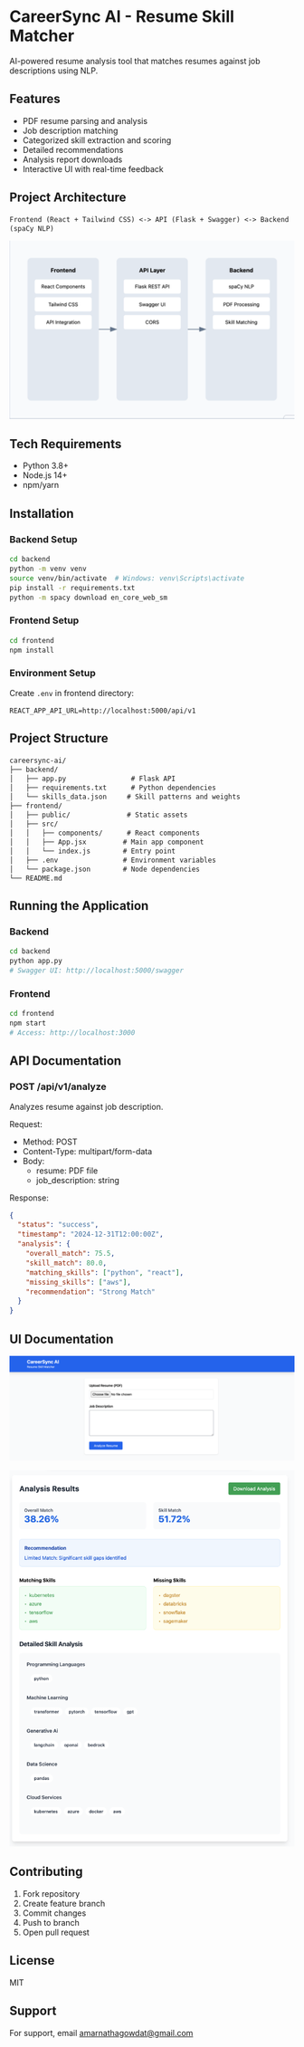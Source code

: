 # CareerSync AI - Resume Skill Matcher

AI-powered resume analysis tool that matches resumes against job descriptions using NLP.

## Features
- PDF resume parsing and analysis
- Job description matching
- Categorized skill extraction and scoring
- Detailed recommendations
- Analysis report downloads
- Interactive UI with real-time feedback

## Project Architecture
```
Frontend (React + Tailwind CSS) <-> API (Flask + Swagger) <-> Backend (spaCy NLP)
```
![Architecture Diagram](doc/CareerSyncAI_Architecture.png)

## Tech Requirements
- Python 3.8+
- Node.js 14+
- npm/yarn

## Installation

### Backend Setup
```bash
cd backend
python -m venv venv
source venv/bin/activate  # Windows: venv\Scripts\activate
pip install -r requirements.txt
python -m spacy download en_core_web_sm
```

### Frontend Setup
```bash
cd frontend
npm install
```

### Environment Setup
Create `.env` in frontend directory:
```
REACT_APP_API_URL=http://localhost:5000/api/v1
```

## Project Structure
```
careersync-ai/
├── backend/
│   ├── app.py                # Flask API
│   ├── requirements.txt      # Python dependencies
│   └── skills_data.json     # Skill patterns and weights
├── frontend/
│   ├── public/              # Static assets
│   ├── src/
│   │   ├── components/      # React components
│   │   ├── App.jsx         # Main app component
│   │   └── index.js        # Entry point
│   ├── .env                # Environment variables
│   └── package.json        # Node dependencies
└── README.md
```

## Running the Application

### Backend
```bash
cd backend
python app.py
# Swagger UI: http://localhost:5000/swagger
```

### Frontend
```bash
cd frontend
npm start
# Access: http://localhost:3000
```

## API Documentation

### POST /api/v1/analyze
Analyzes resume against job description.

Request:
- Method: POST
- Content-Type: multipart/form-data
- Body:
  - resume: PDF file
  - job_description: string

Response:
```json
{
  "status": "success",
  "timestamp": "2024-12-31T12:00:00Z",
  "analysis": {
    "overall_match": 75.5,
    "skill_match": 80.0,
    "matching_skills": ["python", "react"],
    "missing_skills": ["aws"],
    "recommendation": "Strong Match"
  }
}
```

## UI Documentation

![UI](doc/UI.png)



![Result](doc/Result.png)



## Contributing
1. Fork repository
2. Create feature branch
3. Commit changes
4. Push to branch
5. Open pull request

## License
MIT

## Support
For support, email amarnathagowdat@gmail.com